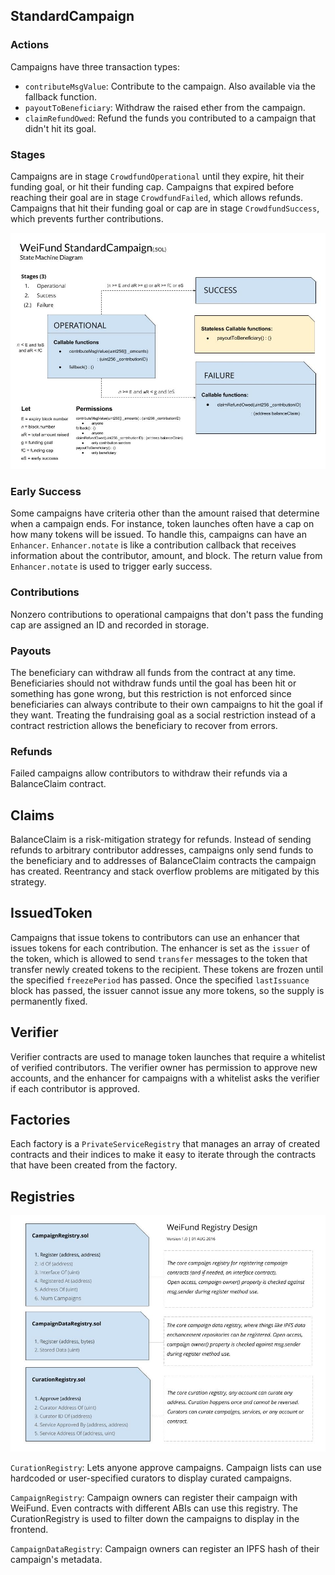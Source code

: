 ## StandardCampaign

### Actions

Campaigns have three transaction types:

* `contributeMsgValue`: Contribute to the campaign. Also available via the fallback function.
* `payoutToBeneficiary`: Withdraw the raised ether from the campaign.
* `claimRefundOwed`: Refund the funds you contributed to a campaign that didn't hit its goal.

### Stages

Campaigns are in stage `CrowdfundOperational` until they expire, hit their funding goal, or hit their funding cap. Campaigns that expired before reaching their goal are in stage `CrowdfundFailed`, which allows refunds. Campaigns that hit their funding goal or cap are in stage `CrowdfundSuccess`, which prevents further contributions.

![Campaign State Machine Diagram](images/weifund-standardcampaign-state-machine-diagram.jpg)

### Early Success

Some campaigns have criteria other than the amount raised that determine when a campaign ends. For instance, token launches often have a cap on how many tokens will be issued. To handle this, campaigns can have an `Enhancer`. `Enhancer.notate` is like a contribution callback that receives information about the contributor, amount, and block. The return value from `Enhancer.notate` is used to trigger early success.

### Contributions

Nonzero contributions to operational campaigns that don't pass the funding cap are assigned an ID and recorded in storage.

### Payouts

The beneficiary can withdraw all funds from the contract at any time. Beneficiaries should not withdraw funds until the goal has been hit or something has gone wrong, but this restriction is not enforced since beneficiaries can always contribute to their own campaigns to hit the goal if they want. Treating the fundraising goal as a social restriction instead of a contract restriction allows the beneficiary to recover from errors.

### Refunds

Failed campaigns allow contributors to withdraw their refunds via a BalanceClaim contract.

## Claims

BalanceClaim is a risk-mitigation strategy for refunds. Instead of sending refunds to arbitrary contributor addresses, campaigns only send funds to the beneficiary and to addresses of BalanceClaim contracts the campaign has created. Reentrancy and stack overflow problems are mitigated by this strategy.

## IssuedToken

Campaigns that issue tokens to contributors can use an enhancer that issues tokens for each contribution. The enhancer is set as the `issuer` of the token, which is allowed to send `transfer` messages to the token that transfer newly created tokens to the recipient. These tokens are frozen until the specified `freezePeriod` has passed. Once the specified `lastIssuance` block has passed, the issuer cannot issue any more tokens, so the supply is permanently fixed.

## Verifier

Verifier contracts are used to manage token launches that require a whitelist of verified contributors. The verifier owner has permission to approve new accounts, and the enhancer for campaigns with a whitelist asks the verifier if each contributor is approved.

## Factories

Each factory is a `PrivateServiceRegistry` that manages an array of created contracts and their indices to make it easy to iterate through the contracts that have been created from the factory.

## Registries

![Registries Diagram](images/weifund-registry-diagram.jpg)

`CurationRegistry`: Lets anyone approve campaigns. Campaign lists can use hardcoded or user-specified curators to display curated campaigns.

`CampaignRegistry`: Campaign owners can register their campaign with WeiFund. Even contracts with different ABIs can use this registry. The CurationRegistry is used to filter down the campaigns to display in the frontend.

`CampaignDataRegistry`: Campaign owners can register an IPFS hash of their campaign's metadata.
